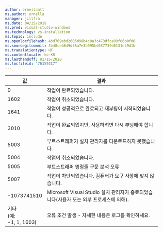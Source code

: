 ```yaml
---
author: ornellaalt
ms.author: ornella
manager: jillfra
ms.date: 04/25/2019
ms.prod: visual-studio-windows
ms.technology: vs-installation
ms.topic: include
ms.openlocfilehash: 4bd769ebd2605d98b4c8a3c473dfca00f86b0f06
ms.sourcegitcommit: 3b48ce4649d38a7e3b095bd087739d6131e49d1b
ms.translationtype: HT
ms.contentlocale: ko-KR
ms.lasthandoff: 01/16/2020
ms.locfileid: "76159217"
---
```

| **값** | **결과** |
| --------- | ---------- |
| 0 | 작업이 완료되었습니다. |
| 1602 | 작업이 취소되었습니다. |
| 1641 | 작업이 성공적으로 완료되고 재부팅이 시작되었습니다. |
| 3010 | 작업이 완료되었지만, 사용하려면 다시 부팅해야 합니다. |
| 5003 | 부트스트래퍼가 설치 관리자를 다운로드하지 못했습니다. |
| 5004 | 작업이 취소되었습니다. |
| 5005 | 부트스트래퍼 명령줄 구문 분석 오류 |
| 5007 | 작업이 차단되었습니다. 컴퓨터가 요구 사항에 맞지 않습니다. |
| -1073741510 | Microsoft Visual Studio 설치 관리자가 종료되었습니다(사용자 또는 외부 프로세스에 의해). |
| 기타<br>(예:<br>-1, 1, 1603) | 오류 조건 발생 - 자세한 내용은 로그를 확인하세요. |

